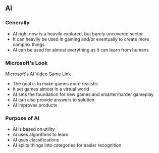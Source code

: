 ## AI

### Generally
* AI right now is a heavily explored, but barely uncovered sector
* It can heavily be used in gaming and/or eventually to create more complex things
* AI can be used for almost everything as it can learn from humans

### Microsoft's Look
[Microsoft's AI Video Game Link](http://research.microsoft.com/en-us/projects/ijcaiigames/)
* The goal is to make games more realistic
* It set games almost in a virtual world
* AI sets the foundation for new games and smarter/harder gameplay
* AI can also provide answers to solution
* AI improves products

### Purpose of AI
* AI is based on utility
* Ai uses algorithms to learn
* AI uses classifications
* AI splits things into categories for easier recognition

###

